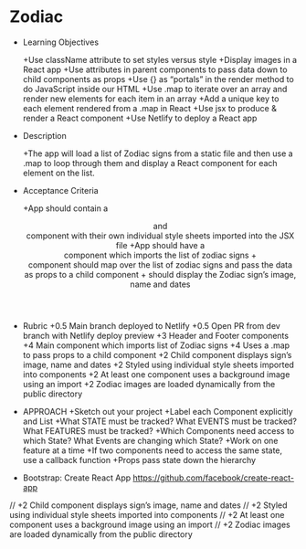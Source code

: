 # Zodiac

- Learning Objectives

    +Use className attribute to set styles versus style
    +Display images in a React app
    +Use attributes in parent components to pass data down to child components as props
    +Use {} as “portals” in the render method to do JavaScript inside our HTML
    +Use .map to iterate over an array and render new elements for each item in an array
    +Add a unique key to each element rendered from a .map in React
    +Use jsx to produce & render a React component
    +Use Netlify to deploy a React app

- Description

    +The app will load a list of Zodiac signs from a static file and then use a .map to loop through them and display a React component for each element on the list.

- Acceptance Criteria

    +App should contain a <Header> and <Footer> component with their own individual style sheets imported into the JSX file
    +App should have a <Main> component which imports the list of zodiac signs
    +<Main> component should map over the list of zodiac signs and pass the data as props to a child component <ZodiacCard>
    +<ZodiacCard> should display the Zodiac sign’s image, name and dates

- Rubric
    +0.5    Main branch deployed to Netlify
    +0.5    Open PR from dev branch with Netlify deploy preview
    +3      Header and Footer components
    +4      Main component which imports list of Zodiac signs
    +4      Uses a .map to pass props to a child component
    +2      Child component displays sign’s image, name and dates
    +2      Styled using individual style sheets imported into components
    +2      At least one component uses a background image using an import
    +2      Zodiac images are loaded dynamically from the public directory

- APPROACH
  +Sketch out your project
  +Label each Component explicitly and List
  +What STATE must be tracked? What EVENTS must be tracked? What FEATURES must be tracked?
  +Which Components need access to which State? What Events are changing which State?
  +Work on one feature at a time
  +If two components need to access the same state, use a callback function
  +Props pass state down the hierarchy

- Bootstrap: Create React App <https://github.com/facebook/create-react-app>


//     +2      Child component displays sign’s image, name and dates
//     +2      Styled using individual style sheets imported into components
//     +2      At least one component uses a background image using an import
//     +2      Zodiac images are loaded dynamically from the public directory
